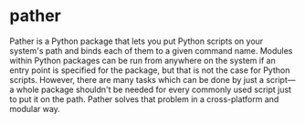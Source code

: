 # pather
Pather is a Python package that lets you put Python scripts on your system's path and binds each of them to a given command name. Modules within Python packages can be run from anywhere on the system if an entry point is specified for the package, but that is not the case for Python scripts. However, there are many tasks which can be done by just a script—a whole package shouldn't be needed for every commonly used script just to put it on the path. Pather solves that problem in a cross-platform and modular way.
